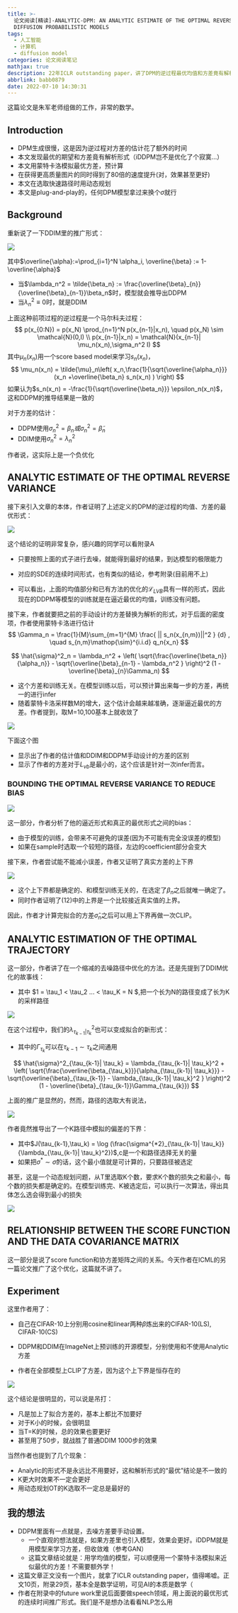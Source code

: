 ```yaml
---
title: >-
  论文阅读[精读]-ANALYTIC-DPM: AN ANALYTIC ESTIMATE OF THE OPTIMAL REVERSE VARIANCE IN
  DIFFUSION PROBABILISTIC MODELS
tags:
  - 人工智能
  - 计算机
  - diffusion model
categories: 论文阅读笔记
mathjax: true
description: 22年ICLR outstanding paper，讲了DPM的逆过程最优均值和方差竟有解析形式？
abbrlink: babb0879
date: 2022-07-10 14:30:31
---
```


这篇论文是朱军老师组做的工作，非常的数学。



## Introduction

- DPM生成很慢，这是因为逆过程对方差的估计花了额外的时间
- 本文发现最优的期望和方差竟有解析形式（iDDPM岂不是优化了个寂寞…）
- 本文用蒙特卡洛模拟最优方差，预计算
- 在获得更高质量图片的同时得到了80倍的速度提升(对，效果甚至更好)
- 本文在选取快速路径时用动态规划
- 本文是plug-and-play的，任何DPM模型拿过来换个$\sigma$就行

## Background

重新说了一下DDIM里的推广形式：

<img src="../files/images/Analytic-DPM/ddim.png">

其中$\overline{\alpha}:=\prod_{i=1}^N \alpha_i, \overline{\beta} := 1-\overline{\alpha}$

- 当$\lambda_n^2 = \tilde{\beta_n} := \frac{\overline{\beta}_{n}}{\overline{\beta}_{n-1}}\beta_n$时，模型就会推导出DDPM
- 当$\lambda_n^2 \equiv 0$时，就是DDIM

上面这种前项过程的逆过程是一个马尔科夫过程：
$$
p(x_{0:N}) = p(x_N) \prod_{n=1}^N p(x_{n-1}|x_n), \quad p(x_N) \sim \mathcal{N}(0,I) \\
p(x_{n-1}|x_n) = \mathcal{N}(x_{n-1}| \mu_n(x_n),\sigma_n^2 I)
$$
其中$\mu_n(x_n)$用一个score based model来学习$s_n(x_n)$，
$$
\mu_n(x_n) = \tilde{\mu}_n\left(  x_n,\frac{1}{\sqrt{\overline{\alpha_n}}} (x_n +\overline{\beta_n} s_n(x_n) ) \right)
$$
如果认为$s_n(x_n) = -\frac{1}{\sqrt{\overline{\beta_n}}} \epsilon_n(x_n)$，这和DDPM的推导结果是一致的

对于方差的估计：

- DDPM使用$\sigma_n^2 = \beta_n或\sigma_n^2 = \tilde{\beta}_n$
- DDIM使用$\sigma_n^2 = \lambda_n^2$

作者说，这实际上是一个负优化



## ANALYTIC ESTIMATE OF THE OPTIMAL REVERSE VARIANCE

接下来引入文章的本体，作者证明了上述定义的DPM的逆过程的均值、方差的最优形式：

<img src="../files/images/Analytic-DPM/best.png">

这个结论的证明非常复杂，感兴趣的同学可以看附录A

- 只要按照上面的式子进行去噪，就能得到最好的结果，到达模型的极限能力
- 对应的SDE的连续时间形式，也有类似的结论，参考附录(目前用不上)

- 可以看出，上面的均值部分和已有方法的优化的$\mathcal{L}_{LVB}$具有一样的形式，因此现在的DDPM等模型的训练就是在逼近最优的均值，训练没有问题。

接下来，作者就要把之前的手动设计的方差替换为解析的形式，对于后面的密度项，作者使用蒙特卡洛进行估计
$$
\Gamma_n = \frac{1}{M}\sum_{m=1}^{M} \frac{ || s_n(x_{n,m})||^2 } {d} , \quad s_{n,m}\mathop{\sim}^{i.i.d} q_n{x_n}
$$

$$
\hat{\sigma}^2_n = \lambda_n^2 + \left( \sqrt{\frac{\overline{\beta_n}}{\alpha_n}} - \sqrt{\overline{\beta}_{n-1} - \lambda_n^2 } \right)^2 (1 - \overline{\beta}_{n}\Gamma_n)
$$

- 这个方差和训练无关。在模型训练以后，可以预计算出来每一步的方差，再统一的进行infer
- 随着蒙特卡洛采样数M的增大，这个估计会越来越准确，逐渐逼近最优的方差。作者提到，取M=10,100基本上就收敛了

<img src="../files/images/Analytic-DPM/sigma.png">

下面这个图

- 显示出了作者的估计值和DDIM和DDPM手动设计的方差的区别
- 显示了作者的方差对于$L_{vb}$是最小的，这个应该是针对一次infer而言。

### BOUNDING THE OPTIMAL REVERSE VARIANCE TO REDUCE BIAS

<img src="../files/images/Analytic-DPM/bias.png">

这一部分，作者分析了他的逼近形式和真正的最优形式之间的bias：

- 由于模型的训练，会带来不可避免的误差(因为不可能有完全没误差的模型)
- 如果在sample时选取一个较短的路径，左边的coefficient部分会变大

接下来，作者尝试能不能减小误差，作者又证明了真实方差的上下界

<img src="../files/images/Analytic-DPM/bound.png">

- 这个上下界都是确定的、和模型训练无关的，在选定了$\beta_n$之后就唯一确定了。
- 同时作者证明了(12)中的上界是一个比较接近真实值的上界。

因此，作者才计算完拟合的方差$\hat{\sigma}_n$之后可以用上下界再做一次CLIP。



## ANALYTIC ESTIMATION OF THE OPTIMAL TRAJECTORY

这一部分，作者讲了在一个缩减的去噪路径中优化的方法。还是先提到了DDIM优化的故事线：

- 其中 $1 = \tau_1 < \tau_2 ... < \tau_K = N $,把一个长为N的路径变成了长为K的采样路径

<img src="../files/images/Analytic-DPM/ddim_infer.png">

在这个过程中，我们的$\lambda^2_{\tau_{k-1}| \tau_k}$也可以变成拟合的新形式：

- 其中的$\Gamma_{\tau_{k}}$可以在$\tau_{k-1} \sim \tau_{k}$之间通用

$$
\hat{\sigma}^2_{\tau_{k-1}| \tau_k} = \lambda_{\tau_{k-1}| \tau_k}^2 + \left( \sqrt{\frac{\overline{\beta_{\tau_k}}}{\alpha_{\tau_{k-1}| \tau_k}}} - \sqrt{\overline{\beta}_{\tau_{k-1}} - \lambda_{\tau_{k-1}| \tau_k}^2 } \right)^2 (1 - \overline{\beta}_{\tau_{k-1}}\Gamma_{\tau_{k}})
$$

上面的推广是显然的，然而，路径的选取大有说法，

<img src="../files/images/Analytic-DPM/min.png">

作者竟然推导出了一个K路径中模拟的偏差的下界：

- 其中$J(\tau_{k-1},\tau_k) = \log (\frac{\sigma^{*2}_{\tau_{k-1}| \tau_k}}{\lambda_{\tau_{k-1}| \tau_k}^2})$,c是一个和路径选择无关的量 
- 如果把$\sigma^{*} \sim \hat{\sigma}$的话，这个最小值就是可计算的，只要路径被选定

甚至，这是一个动态规划问题，从T里选取K个数，要求K个数的损失之和最小，每个数的损失都是确定的。在模型训练完、K被选定后，可以执行一次算法，得出具体怎么选会得到最小的损失

<img src="../files/images/Analytic-DPM/DP.png">

## RELATIONSHIP BETWEEN THE SCORE FUNCTION AND THE DATA COVARIANCE MATRIX

这一部分是说了score function和协方差矩阵之间的关系。今天作者在ICML的另一篇论文推广了这个优化，这篇就不讲了。



## Experiment

这里作者用了：

- 自己在CIFAR-10上分别用cosine和linear两种$\beta$炼出来的CIFAR-10(LS), CIFAR-10(CS)

- DDPM和DDIM在ImageNet上预训练的开源模型，分别使用和不使用Analytic方差
- 作者在全部模型上CLIP了方差，因为这个上下界是恒存在的

<img src="../files/images/Analytic-DPM/result.png">

这个结论是很明显的，可以说是吊打：

- 凡是加上了拟合方差的，基本上都比不加要好
- 对于K小的时候，会很明显
- 当T=K的时候，总的效果也要更好
- 甚至用了50步，就战胜了普通DDIM 1000步的效果

当然作者也提到了几个现象：

- Analytic的形式不是永远比不用要好，这和解析形式的“最优”结论是不一致的
- K更大时效果不一定会更好
- 用动态规划OT的K选取不一定总是最好的



## 我的想法

- DDPM里面有一点就是，去噪方差要手动设置。
  - 一个直观的想法就是，如果方差里也引入模型，效果会更好。iDDPM就是用模型来学习方差，但收敛难（参考GAN）
  - 这篇文章结论就是：用学均值的模型，可以顺便用一个蒙特卡洛模拟来近似最优的方差！不需要额外学！
- 这篇文章正文没有一个图片，就拿了ICLR outstanding paper，值得唏嘘。正文10页，附录29页，基本全是数学证明，可见AI的本质是数学（
- 作者在附录中的future work里说后面要做speech领域，用上面说的最优形式的连续时间推广形式。我们是不是想办法看看NLP怎么用
